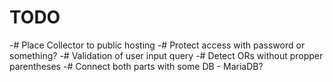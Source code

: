 # TODO
-# Place Collector to public hosting
    -# Protect access with password or something?
-# Validation of user input query
    -# Detect ORs without propper parentheses
-# Connect both parts with some DB - MariaDB?
